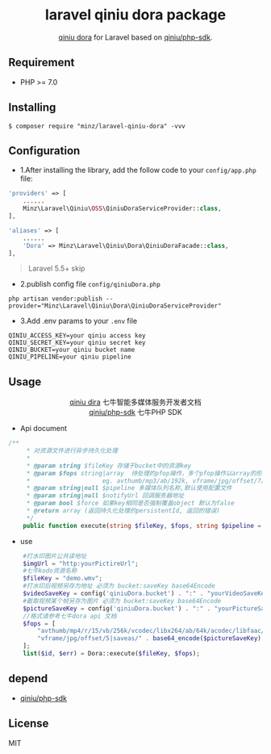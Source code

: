 <h1 align="center">laravel qiniu dora package</h1>

<p align="center">
<a href="https://www.qiniu.com/products/dora">qiniu dora</a> for Laravel based on <a href="https://github.com/qiniu/php-sdk">qiniu/php-sdk</a>.
</p>



## Requirement

-   PHP >= 7.0

## Installing

```shell
$ composer require "minz/laravel-qiniu-dora" -vvv
```

## Configuration

- 1.After installing the library, add the follow code to your `config/app.php` file:

```php
'providers' => [
    ......
    Minz\Laravel\Qiniu\OSS\QiniuDoraServiceProvider::class,
],

'aliases' => [
    ......
    'Dora' => Minz\Laravel\Qiniu\Dora\QiniuDoraFacade::class,
],
```

> Laravel 5.5+ skip

- 2.publish config file `config/qiniuDora.php`
```shell
php artisan vendor:publish --provider="Minz\Laravel\Qiniu\Dora\QiniuDoraServiceProvider"
```

- 3.Add .env params to your `.env` file

```shell
QINIU_ACCESS_KEY=your qiniu access key
QINIU_SECRET_KEY=your qiniu secret key
QINIU_BUCKET=your qiniu bucket name
QINIU_PIPELINE=your qiniu pipeline
```

## Usage
<p align="center">
<a href="https://developer.qiniu.com/dora/api/1291/persistent-data-processing-pfop">qiniu dira</a> 七牛智能多媒体服务开发者文档 <br>
<a href="https://github.com/qiniu/php-sdk">qiniu/php-sdk</a> 七牛PHP SDK
</p>

* Api document
```php
/**
     * 对资源文件进行异步持久化处理
     *
     * @param string $fileKey 存储于bucket中的资源key
     * @param $fops string|array  待处理的pfop操作，多个pfop操作以array的形式传入。
     *                    eg. avthumb/mp3/ab/192k, vframe/jpg/offset/7/w/480/h/360
     * @param string|null $pipeline 多媒体队列名称,默认使用配置文件
     * @param string|null $notifyUrl 回调服务器地址
     * @param bool $force 如果key相同是否强制覆盖object 默认为false
     * @return array (返回持久化处理的persistentId, 返回的错误)
     */
    public function execute(string $fileKey, $fops, string $pipeline = null, string $notifyUrl = null, bool $force = false)
```

* use
```php
    #打水印图片公共读地址
    $imgUrl = "http:yourPictireUrl";
    #七牛kodo资源名称
    $fileKey = "demo.wmv";
    #打水印后视频另存为地址 必须为 bucket:saveKey base64Encode
    $videoSaveKey = config('qiniuDora.bucket') . ":" . "yourVideoSaveKey";
    #截取视频某个帧另存为图片 必须为 bucket:saveKey base64Encode
    $pictureSaveKey = config('qiniuDora.bucket') . ":" . "yourPictureSaveKey";
    //格式请参考七牛dora api 文档
    $fops = [
        "avthumb/mp4/r/15/vb/256k/vcodec/libx264/ab/64k/acodec/libfaac/wmImage/" . base64_encode($imgUrl) . "|saveas/" . base64_encode($videoSaveKey),
        "vframe/jpg/offset/5|saveas/" . base64_encode($pictureSaveKey)
    ];
    list($id, $err) = Dora::execute($fileKey, $fops);    
```


## depend

-   [qiniu/php-sdk](https://github.com/qiniu/php-sdk">qiniu/php-sdk)
## License

MIT
